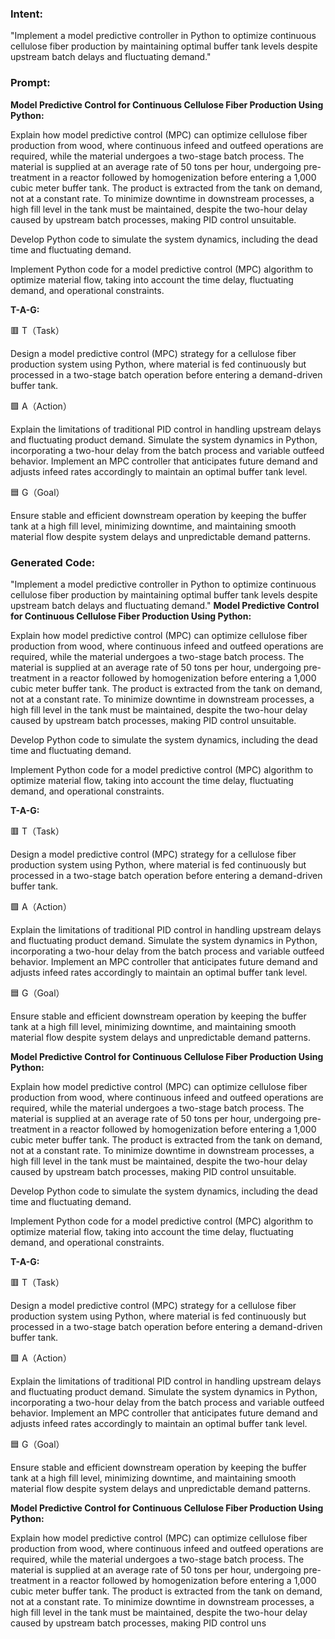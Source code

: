 ### Intent:
"Implement a model predictive controller in Python to optimize continuous cellulose fiber production by maintaining optimal buffer tank levels despite upstream batch delays and fluctuating demand."

### Prompt:
**Model Predictive Control for Continuous Cellulose Fiber Production Using Python:**

Explain how model predictive control (MPC) can optimize cellulose fiber production from wood, where continuous infeed and outfeed operations are required, while the material undergoes a two-stage batch process. The material is supplied at an average rate of 50 tons per hour, undergoing pre-treatment in a reactor followed by homogenization before entering a 1,000 cubic meter buffer tank. The product is extracted from the tank on demand, not at a constant rate. To minimize downtime in downstream processes, a high fill level in the tank must be maintained, despite the two-hour delay caused by upstream batch processes, making PID control unsuitable.

Develop Python code to simulate the system dynamics, including the dead time and fluctuating demand.

Implement Python code for a model predictive control (MPC) algorithm to optimize material flow, taking into account the time delay, fluctuating demand, and operational constraints.


**T-A-G:**

🟥 T（Task）

Design a model predictive control (MPC) strategy for a cellulose fiber production system using Python, where material is fed continuously but processed in a two-stage batch operation before entering a demand-driven buffer tank.

🟩 A（Action）

Explain the limitations of traditional PID control in handling upstream delays and fluctuating product demand. Simulate the system dynamics in Python, incorporating a two-hour delay from the batch process and variable outfeed behavior. Implement an MPC controller that anticipates future demand and adjusts infeed rates accordingly to maintain an optimal buffer tank level.

🟦 G（Goal）

Ensure stable and efficient downstream operation by keeping the buffer tank at a high fill level, minimizing downtime, and maintaining smooth material flow despite system delays and unpredictable demand patterns.

### Generated Code:
"Implement a model predictive controller in Python to optimize continuous cellulose fiber production by maintaining optimal buffer tank levels despite upstream batch delays and fluctuating demand."
**Model Predictive Control for Continuous Cellulose Fiber Production Using Python:**

Explain how model predictive control (MPC) can optimize cellulose fiber production from wood, where continuous infeed and outfeed operations are required, while the material undergoes a two-stage batch process. The material is supplied at an average rate of 50 tons per hour, undergoing pre-treatment in a reactor followed by homogenization before entering a 1,000 cubic meter buffer tank. The product is extracted from the tank on demand, not at a constant rate. To minimize downtime in downstream processes, a high fill level in the tank must be maintained, despite the two-hour delay caused by upstream batch processes, making PID control unsuitable.

Develop Python code to simulate the system dynamics, including the dead time and fluctuating demand.

Implement Python code for a model predictive control (MPC) algorithm to optimize material flow, taking into account the time delay, fluctuating demand, and operational constraints.


**T-A-G:**

🟥 T（Task）

Design a model predictive control (MPC) strategy for a cellulose fiber production system using Python, where material is fed continuously but processed in a two-stage batch operation before entering a demand-driven buffer tank.

🟩 A（Action）

Explain the limitations of traditional PID control in handling upstream delays and fluctuating product demand. Simulate the system dynamics in Python, incorporating a two-hour delay from the batch process and variable outfeed behavior. Implement an MPC controller that anticipates future demand and adjusts infeed rates accordingly to maintain an optimal buffer tank level.

🟦 G（Goal）

Ensure stable and efficient downstream operation by keeping the buffer tank at a high fill level, minimizing downtime, and maintaining smooth material flow despite system delays and unpredictable demand patterns.  

**Model Predictive Control for Continuous Cellulose Fiber Production Using Python:**

Explain how model predictive control (MPC) can optimize cellulose fiber production from wood, where continuous infeed and outfeed operations are required, while the material undergoes a two-stage batch process. The material is supplied at an average rate of 50 tons per hour, undergoing pre-treatment in a reactor followed by homogenization before entering a 1,000 cubic meter buffer tank. The product is extracted from the tank on demand, not at a constant rate. To minimize downtime in downstream processes, a high fill level in the tank must be maintained, despite the two-hour delay caused by upstream batch processes, making PID control unsuitable.

Develop Python code to simulate the system dynamics, including the dead time and fluctuating demand.

Implement Python code for a model predictive control (MPC) algorithm to optimize material flow, taking into account the time delay, fluctuating demand, and operational constraints.

**T-A-G:**

🟥 T（Task）

Design a model predictive control (MPC) strategy for a cellulose fiber production system using Python, where material is fed continuously but processed in a two-stage batch operation before entering a demand-driven buffer tank.

🟩 A（Action）

Explain the limitations of traditional PID control in handling upstream delays and fluctuating product demand. Simulate the system dynamics in Python, incorporating a two-hour delay from the batch process and variable outfeed behavior. Implement an MPC controller that anticipates future demand and adjusts infeed rates accordingly to maintain an optimal buffer tank level.

🟦 G（Goal）

Ensure stable and efficient downstream operation by keeping the buffer tank at a high fill level, minimizing downtime, and maintaining smooth material flow despite system delays and unpredictable demand patterns.

**Model Predictive Control for Continuous Cellulose Fiber Production Using Python:**

Explain how model predictive control (MPC) can optimize cellulose fiber production from wood, where continuous infeed and outfeed operations are required, while the material undergoes a two-stage batch process. The material is supplied at an average rate of 50 tons per hour, undergoing pre-treatment in a reactor followed by homogenization before entering a 1,000 cubic meter buffer tank. The product is extracted from the tank on demand, not at a constant rate. To minimize downtime in downstream processes, a high fill level in the tank must be maintained, despite the two-hour delay caused by upstream batch processes, making PID control uns
